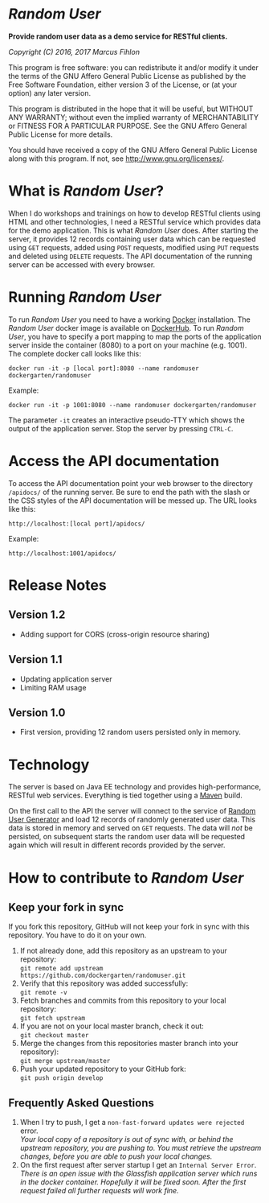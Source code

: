 *Random User*
=============

**Provide random user data as a demo service for RESTful clients.**

*Copyright (C) 2016, 2017 Marcus Fihlon*

This program is free software: you can redistribute it and/or modify it under the terms of the GNU Affero General Public License as published by the Free Software Foundation, either version 3 of the License, or (at your option) any later version.

This program is distributed in the hope that it will be useful, but WITHOUT ANY WARRANTY; without even the implied warranty of MERCHANTABILITY or FITNESS FOR A PARTICULAR PURPOSE. See the GNU Affero General Public License for more details.

You should have received a copy of the GNU Affero General Public License along with this program.  If not, see <http://www.gnu.org/licenses/>.

# What is *Random User*?

When I do workshops and trainings on how to develop RESTful clients using HTML and other technologies, I need a RESTful service which provides data for the demo application. This is what *Random User* does. After starting the server, it provides 12 records containing user data which can be requested using `GET` requests, added using `POST` requests, modified using `PUT` requests and deleted using `DELETE` requests. The API documentation of the running server can be accessed with every browser.

# Running *Random User*

To run *Random User* you need to have a working [Docker](https://www.docker.com/) installation. The *Random User* docker image is available on [DockerHub](https://hub.docker.com/r/dockergarten/randomuser/). To run *Random User*, you have to specify a port mapping to map the ports of the application server inside the container (8080) to a port on your machine (e.g. 1001). The complete docker call looks like this:

`docker run -it -p [local port]:8080 --name randomuser dockergarten/randomuser`

Example:

`docker run -it -p 1001:8080 --name randomuser dockergarten/randomuser`

The parameter `-it` creates an interactive pseudo-TTY which shows the output of the application server. Stop the server by pressing `CTRL-C`.

# Access the API documentation

To access the API documentation point your web browser to the directory `/apidocs/` of the running server. Be sure to end the path with the slash or the CSS styles of the API documentation will be messed up. The URL looks like this:

`http://localhost:[local port]/apidocs/`

Example:

`http://localhost:1001/apidocs/`

# Release Notes

## Version 1.2

- Adding support for CORS (cross-origin resource sharing)

## Version 1.1

- Updating application server
- Limiting RAM usage

## Version 1.0

- First version, providing 12 random users persisted only in memory.

# Technology

The server is based on Java EE technology and provides high-performance, RESTful web services. Everything is tied together using a [Maven](https://maven.apache.org/) build.

On the first call to the API the server will connect to the service of [Random User Generator](https://randomuser.me/) and load 12 records of randomly generated user data. This data is stored in memory and served on `GET` requests. The data will *not* be persisted, on subsequent starts the random user data will be requested again which will result in different records provided by the server.

# How to contribute to *Random User*

## Keep your fork in sync

If you fork this repository, GitHub will not keep your fork in sync with this repository. You have to do it on your own.

1. If not already done, add this repository as an upstream to your repository:<br/>`git remote add upstream https://github.com/dockergarten/randomuser.git`
2. Verify that this repository was added successfully:<br/>`git remote -v`
3. Fetch branches and commits from this repository to your local repository:<br/>`git fetch upstream`
4. If you are not on your local master branch, check it out:<br/>`git checkout master`
5. Merge the changes from this repositories master branch into your repository):<br/>`git merge upstream/master`
7. Push your updated repository to your GitHub fork:<br/>`git push origin develop`

## Frequently Asked Questions

1. When I try to push, I get a `non-fast-forward updates were rejected` error.<br/>*Your local copy of a repository is out of sync with, or behind the upstream repository, you are pushing to. You must retrieve the upstream changes, before you are able to push your local changes.*
2. On the first request after server startup I get an `Internal Server Error`.<br/>*There is an open issue with the Glassfish application server which runs in the docker container. Hopefully it will be fixed soon. After the first request failed all further requests will work fine.*
